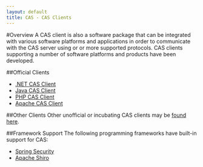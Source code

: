 ```yaml
---
layout: default
title: CAS - CAS Clients
---
```

<a name="Overview">  </a>
#Overview
A CAS client is also a software package that can be integrated with various software platforms and applications in order to communicate with the CAS server using or or more supported protocols. CAS clients supporting a number of software platforms and products have been developed.

<a name="OfficialClients">  </a>
##Official Clients
* [.NET CAS Client](https://github.com/Jasig/dotnet-cas-client)
* [Java CAS Client](https://github.com/Jasig/java-cas-client)
* [PHP CAS Client](https://github.com/Jasig/phpCAS)
* [Apache CAS Client](https://github.com/Jasig/mod_auth_cas)

<a name="OtherClients">  </a>
##Other Clients
Other unofficial or incubating CAS clients may be [found here](https://wiki.jasig.org/display/CASC).

<a name="FrameworkSupport">  </a>
##Framework Support
The following programming frameworks have built-in support for CAS:

* [Spring Security](http://static.springsource.org/spring-security/site/)
* [Apache Shiro](http://shiro.apache.org/cas.html)

